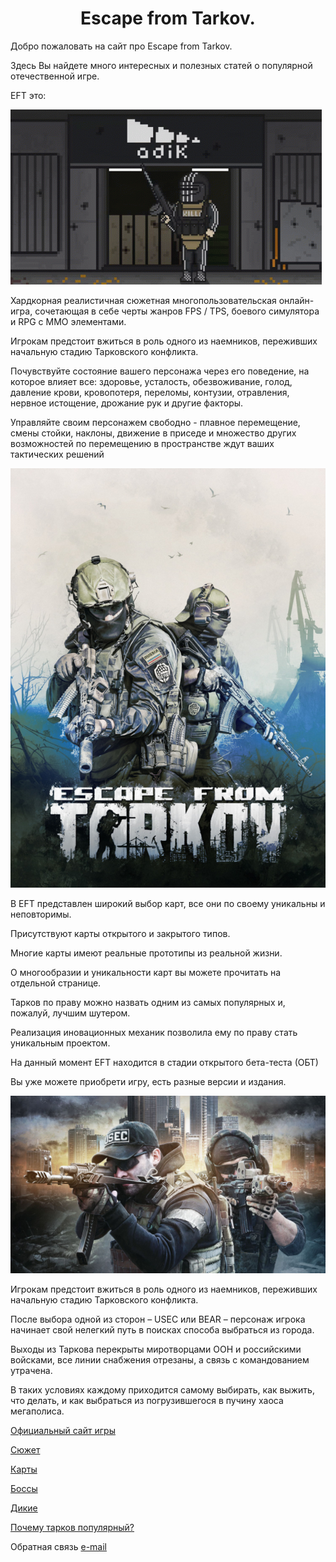 <html>
<h1 h1 align="CENTER">Escape from Tarkov.</h1>
<p>Добро пожаловать на сайт про Escape from Tarkov.</p>
<p>Здесь Вы найдете много интересных и полезных статей о популярной отечественной игре.<p>
<p>EFT это:</p>
<img src="killa-tarkov.gif">
<p> Хардкорная реалистичная сюжетная многопользовательская онлайн-игра, сочетающая в себе черты жанров FPS / TPS, боевого симулятора и RPG c ММО элементами.</p>
<p> Игрокам предстоит вжиться в роль одного из наемников, переживших начальную стадию Тарковского конфликта.</p>
<p> Почувствуйте состояние вашего персонажа через его поведение, на которое влияет все: здоровье, усталость, обезвоживание, голод, давление крови, кровопотеря, переломы, контузии, отравления, нервное истощение, дрожание рук и другие факторы. </p>
<p> Управляйте своим персонажем свободно - плавное перемещение, смены стойки, наклоны, движение в приседе и множество других возможностей по перемещению в пространстве ждут ваших тактических решений <p>


<img src="eft.jpg">
<p> В EFT представлен широкий выбор карт, все они по своему уникальны и неповторимы.</p>
<p> Присутствуют карты открытого и закрытого типов.</p>
<p> Многие карты имеют реальные прототипы из реальной жизни.</p>
<p> О многообразии и уникальности карт вы можете прочитать на отдельной странице.</p>
<p> Тарков по праву можно назвать одним из самых популярных и, пожалуй, лучшим шутером. </p>
<p> Реализация иновационных механик позволила ему по праву стать уникальным проектом. </p>
<p> На данный момент EFT находится в стадии открытого бета-теста (ОБТ)</p>
<p> Вы уже можете приобрети игру, есть разные версии и издания. </p>


<img src="d32eb6953ac2c4b8_1920xH.jpg">
<p> Игрокам предстоит вжиться в роль одного из наемников, переживших начальную стадию Тарковского конфликта.</p>
<p> После выбора одной из сторон – USEC или BEAR – персонаж игрока начинает свой нелегкий путь в поисках способа выбраться из города.</p>
<p> Выходы из Таркова перекрыты миротворцами ООН и российскими войсками, все линии снабжения отрезаны, а связь с командованием утрачена.</p>
<p> В таких условиях каждому приходится самому выбирать, как выжить, что делать, и как выбраться из погрузившегося в пучину хаоса мегаполиса.</p>


<p><a href="https://www.escapefromtarkov.com/?lang=ru">Официальный сайт игры</p>

<p> <a href="Сюжет.html">Сюжет</a> </p>

<p><a href="Карты.html"> Карты</a></p>

<p> <a href="Boss.html">Боссы</a> </p>

<p> <a href="Дикие.html">Дикие</a> </p>

<p> <a href="Почему тарков популярный.html">Почему тарков популярный?</a> </p>

Обратная связь <a href="mailto:dota2@mail.ru">e-mail</a>

<body background="unobtrusive-smooth-light-gray-concrete-texture-background_136930-1051.jpg">


  


